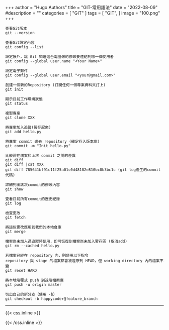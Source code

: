 +++
author = "Hugo Authors"
title = "GIT-常用語法"
date = "2022-08-09"
#description = ""
categories = [
    "GIT"
]
tags = [
    "GIT",
]
image = "100.png"
+++

    查看Git版本
    git --version

    查看Git設定內容
    git config --list

    設定帳戶，讓 Git 知道這台電腦做的修改要連結到哪一個使用者
    git config --global user.name "<Your Name>"

    設定電子郵件
    git config --global user.email "<your@gmail.com>"

    創建一個新的Repository (打開任何一個專案資料夾打上)
    git init

    顯示目前工作環境狀態
    git status

    複製專案
    git clone XXX

    將專案加入追蹤(暫存起來)
    git add hello.py

    將專案 commit 進去 repository (確定存入版本庫)
    git commit -m "Init hello.py"

    比較現在檔案和上次 commit 之間的差異
    git diff
    git diff |cat XXX
    git diff 785641bf91c11f25a01c0d48182e810bc8b3bc1c (git log產生的commit代碼)

    詳細列出該次commit的修改內容
    git show 

    查看目前所有commit的歷史紀錄
    git log

    檢查更改
    git fetch

    將這些更改應用到我們的本地倉庫
    git merge

    檔案尚未加入過追蹤時使用，即可恢復到檔案尚未加入暫存區 (取消add)
    git rm --cached hello.py

    若檔案已經在 repository 內，則使用以下指令
    repository 與 stage 的檔案都會被還原到 HEAD，但 working directory 內的檔案不變
    git reset HARD

    將本地端程式 push 到遠端檔案庫
    git push -u origin master

    切出自己的新分支（使用 -b）
    git checkout -b happycoder@feature_branch

***

{{< css.inline >}}
<style>
.emojify {
	font-family: Apple Color Emoji, Segoe UI Emoji, NotoColorEmoji, Segoe UI Symbol, Android Emoji, EmojiSymbols;
	font-size: 2rem;
	vertical-align: middle;
}
@media screen and (max-width:650px) {
  .nowrap {
    display: block;
    margin: 25px 0;
  }
}
</style>
{{< /css.inline >}}
